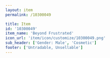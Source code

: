 ```yaml
---
layout: item
permalink: /10300049

title: Item
id: '10300049'
item_name: 'Beyond Frustrated'
icon_url: 'item/icon/customize/10300049.png'
sub_header: ['Gender: Male', 'Cosmetic']
footer: ['Untradable, Unsellable']
---
```


